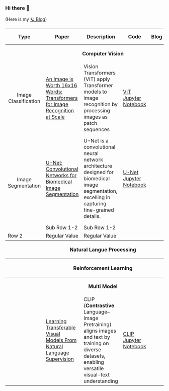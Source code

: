 ### Hi there 👋
(Here is my [🪐 Blog](https://jaz201107.github.io/))



<table>
  <thead>
    <tr>
      <th>Type </th>
      <th>Paper </th>
      <th>Description </th>
      <th>Code </th>
      <th>Blog </th>
      <th>Recommend Reeading</th>
    </tr> 
  </thead>
  <tbody>
    <th colspan="6" style="text-align: center; vertical-align: middle; line-height: 50px;" > <strong>Computer Vision</strong> </th>
    <tr> 
      <td rowspan="1" style="text-align: center; vertical-align: middle;">Image Classification</td>
      <td> <a href="https://arxiv.org/abs/2010.11929" target="_blank"> An Image is Worth 16x16 Words: Transformers for Image Recognition at Scale </td>
      <td> Vision Transformers (ViT) apply Transformer models to image recognition by processing images as patch sequences </td>
      <td> <a href="https://github.com/JAZ201107/PyTorch-DL/blob/main/ViT.ipynb" target="_blank"> ViT Jupyter Notebook </a> </td>
      <td>  </td>
      <td> ⭐⭐⭐⭐⭐ </td>
    </tr>
    <tr>
      <td rowspan="2" style="text-align: center; vertical-align: middle;">Image Segmentation</td>
      <td> <a href="https://arxiv.org/abs/1505.04597" target="_blank"> U-Net: Convolutional Networks for Biomedical Image Segmentation </td>
      <td> U-Net is a convolutional neural network architecture designed for biomedical image segmentation, excelling in capturing fine-grained details. </td>
      <td> <a href="https://github.com/JAZ201107/PyTorch-DL/blob/main/U_Net.ipynb" target="_blank"> U-Net Jupyter Notebook </a> </td>
      <td>  </td>
      <td> ⭐⭐⭐⭐⭐ </td>
      <td> <a href="https://arxiv.org/abs/1804.03999" target="_blank"> Attention U-Net: Learning Where to Look for the Pancreas </td>
      <td> Attention U-Net enhances U-Net by integrating attention mechanisms, allowing the model to focus on relevant regions for improved image segmentation.</td>
      <td> <a href="https://github.com/JAZ201107/PyTorch-DL/blob/main/U_Net.ipynb" target="_blank"> U-Net Jupyter Notebook </a> </td>
      <td>  </td>
      <td> ⭐⭐⭐ </td>
    </tr>
    <tr>
      <td>Sub Row 1-2</td>
      <td>Sub Row 1-2</td>
    </tr>
    <tr>
      <td>Row 2</td>
      <td>Regular Value</td>
      <td>Regular Value</td>
    </tr>
    <th colspan="6" style="text-align: center; vertical-align: middle; line-height: 50px;" > <strong>Natural Langue Processing</strong> </th>
    <tr> </tr>
    <th colspan="6" style="text-align: center; vertical-align: middle; line-height: 50px;" > <strong>Reinforcement Learning</strong> </th>
    <tr> </tr>
    <th colspan="6" style="text-align: center; vertical-align: middle; line-height: 50px;" > <strong>Multi Model</strong> </th>
    <tr> 
      <td> </td>
      <td> <a href="https://arxiv.org/abs/2103.00020" target="_blank"> Learning Transferable Visual Models From Natural Language Supervision </td>
      <td> 
        CLIP (<b>Contrastive</b> Language–Image Pretraining) aligns images and text by training on diverse datasets, enabling versatile visual-text understanding 
      </td>
      <td> <a href="https://github.com/JAZ201107/PyTorch-DL/blob/main/CLIP.ipynb" target="_blank"> CLIP Jupyter Notebook </a> </td>
      <td>  </td>
      <td> ⭐⭐⭐⭐⭐ </td>
    </tr>
  </tbody>
</table>



